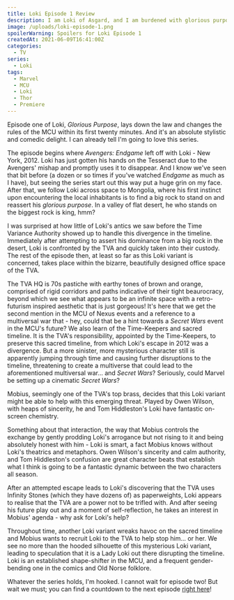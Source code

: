 ```yaml
---
title: Loki Episode 1 Review
description: I am Loki of Asgard, and I am burdened with glorious purpose.
image: /uploads/loki-episode-1.png
spoilerWarning: Spoilers for Loki Episode 1
createdAt: 2021-06-09T16:41:00Z
categories:
  - TV
series:
  - Loki
tags:
  - Marvel
  - MCU
  - Loki
  - Thor
  - Premiere
---
```


Episode one of Loki, _Glorious Purpose_, lays down the law and changes the rules of the MCU within its first twenty minutes. And it's an absolute stylistic and comedic delight. I can already tell I'm going to love this series.

The episode begins where _Avengers: Endgame_ left off with Loki - New York, 2012. Loki has just gotten his hands on the Tesseract due to the Avengers' mishap and promptly uses it to disappear. And I know we've seen that bit before (a dozen or so times if you've watched _Endgame_ as much as I have), but seeing the series start out this way put a huge grin on my face. After that, we follow Loki across space to Mongolia, where his first instinct upon encountering the local inhabitants is to find a big rock to stand on and reassert his _glorious purpose_. In a valley of flat desert, he who stands on the biggest rock is king, hmm?

I was surprised at how little of Loki's antics we saw before the Time Variance Authority showed up to handle this divergence in the timeline. Immediately after attempting to assert his dominance from a big rock in the desert, Loki is confronted by the TVA and quickly taken into their custody. The rest of the episode then, at least so far as this Loki variant is concerned, takes place within the bizarre, beautifully designed office space of the TVA.

The TVA HQ is 70s pastiche with earthy tones of brown and orange, comprised of rigid corridors and paths indicative of their tight beaurocracy, beyond which we see what appears to be an infinite space with a retro-futurism inspired aesthetic that is just gorgeous! It's here that we get the second mention in the MCU of Nexus events and a reference to a multiversal war that - hey, could that be a hint towards a _Secret Wars_ event in the MCU's future? We also learn of the Time-Keepers and sacred timeline. It is the TVA's responsibility, appointed by the Time-Keepers, to preserve this sacred timeline, from which Loki's escape in 2012 was a divergence. But a more sinister, more mysterious character still is apparently jumping through time and causing further disruptions to the timeline, threatening to create a multiverse that could lead to the aforementioned multiversal war... and _Secret Wars_? Seriously, could Marvel be setting up a cinematic _Secret Wars_?

Mobius, seemingly one of the TVA's top brass, decides that this Loki variant might be able to help with this emerging threat. Played by Owen Wilson, with heaps of sincerity, he and Tom Hiddleston's Loki have fantastic on-screen chemistry.

<fountain-screenplay>
<template>
MOBIUS
Big metaphor guy. I love it. Makes you sound super smart.

LOKI
I am smart.

MOBIUS
I know.

LOKI
Okay.

MOBIUS
Okay.
</template>
</fountain-screenplay>

Something about that interaction, the way that Mobius controls the exchange by gently prodding Loki's arrogance but not rising to it and being absolutely honest with him - Loki is smart, a fact Mobius knows without Loki's theatrics and metaphors. Owen Wilson's sincerity and calm authority, and Tom Hiddleston's confusion are great character beats that establish what I think is going to be a fantastic dynamic between the two characters all season.

After an attempted escape leads to Loki's discovering that the TVA uses Infinity Stones (which they have dozens of) as paperweights, Loki appears to realise that the TVA are a power not to be trifled with. And after seeing his future play out and a moment of self-reflection, he takes an interest in Mobius' agenda - why ask for Loki's help?

<fountain-screenplay>
<template>
MOBIUS
The variant we're hunting is... you.

LOKI
I beg your pardon?
</template>
</fountain-screenplay>

Throughout time, another Loki variant wreaks havoc on the sacred timeline and Mobius wants to recruit Loki to the TVA to help stop him... or her. We see no more than the hooded silhouette of this mysterious Loki variant, leading to speculation that it is a Lady Loki out there disrupting the timeline. Loki is an established shape-shifter in the MCU, and a frequent gender-bending one in the comics and Old Norse folklore.

Whatever the series holds, I'm hooked. I cannot wait for episode two! But wait we must; you can find a countdown to the next episode [right here](/blog/countdown-to-loki-episode-2)!